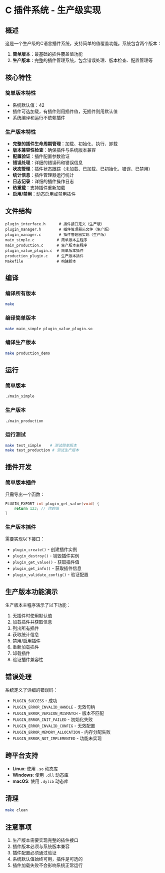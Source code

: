 # C 插件系统 - 生产级实现

## 概述

这是一个生产级的C语言插件系统，支持简单的值覆盖功能。系统包含两个版本：

1. **简单版本**：最基础的插件覆盖值功能
2. **生产版本**：完整的插件管理系统，包含错误处理、版本检查、配置管理等

## 核心特性

### 简单版本特性
- 系统默认值：42
- 插件可选加载，有插件则用插件值，无插件则用默认值
- 系统编译和运行不依赖插件

### 生产版本特性
- **完整的插件生命周期管理**：加载、初始化、执行、卸载
- **版本兼容性检查**：确保插件与系统版本兼容
- **配置验证**：插件配置参数验证
- **错误处理**：详细的错误码和错误信息
- **状态管理**：插件状态跟踪（未加载、已加载、已初始化、错误、已禁用）
- **统计信息**：插件管理器运行统计
- **日志记录**：详细的插件操作日志
- **热重载**：支持插件重新加载
- **启用/禁用**：动态启用或禁用插件

## 文件结构

```
plugin_interface.h      # 插件接口定义（生产版）
plugin_manager.h        # 插件管理器头文件（生产版）
plugin_manager.c        # 插件管理器实现（生产版）
main_simple.c          # 简单版本主程序
main_production.c      # 生产版本主程序
plugin_value_plugin.c  # 简单版本插件
production_plugin.c    # 生产版本插件
Makefile               # 构建脚本
```

## 编译

### 编译所有版本
```bash
make
```

### 编译简单版本
```bash
make main_simple plugin_value_plugin.so
```

### 编译生产版本
```bash
make production_demo
```

## 运行

### 简单版本
```bash
./main_simple
```

### 生产版本
```bash
./main_production
```

### 运行测试
```bash
make test_simple    # 测试简单版本
make test_production # 测试生产版本
```

## 插件开发

### 简单版本插件
只需导出一个函数：
```c
PLUGIN_EXPORT int plugin_get_value(void) {
    return 123; // 你的值
}
```

### 生产版本插件
需要实现以下接口：
- `plugin_create()` - 创建插件实例
- `plugin_destroy()` - 销毁插件实例
- `plugin_get_value()` - 获取插件值
- `plugin_get_info()` - 获取插件信息
- `plugin_validate_config()` - 验证配置

## 生产版本功能演示

生产版本主程序演示了以下功能：
1. 无插件时使用默认值
2. 加载插件并获取信息
3. 列出所有插件
4. 获取统计信息
5. 禁用/启用插件
6. 重新加载插件
7. 卸载插件
8. 验证插件兼容性

## 错误处理

系统定义了详细的错误码：
- `PLUGIN_SUCCESS` - 成功
- `PLUGIN_ERROR_INVALID_HANDLE` - 无效句柄
- `PLUGIN_ERROR_VERSION_MISMATCH` - 版本不匹配
- `PLUGIN_ERROR_INIT_FAILED` - 初始化失败
- `PLUGIN_ERROR_INVALID_CONFIG` - 无效配置
- `PLUGIN_ERROR_MEMORY_ALLOCATION` - 内存分配失败
- `PLUGIN_ERROR_NOT_IMPLEMENTED` - 功能未实现

## 跨平台支持

- **Linux**: 使用 `.so` 动态库
- **Windows**: 使用 `.dll` 动态库
- **macOS**: 使用 `.dylib` 动态库

## 清理

```bash
make clean
```

## 注意事项

1. 生产版本需要实现完整的插件接口
2. 插件版本必须与系统版本兼容
3. 插件配置必须通过验证
4. 系统默认值始终可用，插件是可选的
5. 插件加载失败不会影响系统正常运行 